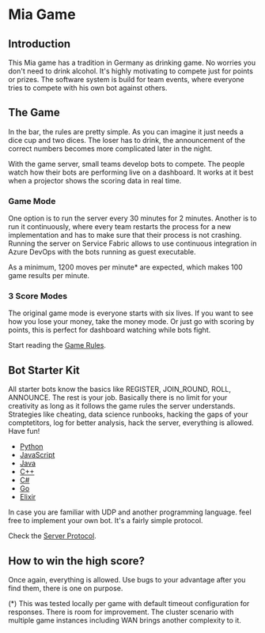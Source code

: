 # Mia Game

## Introduction

This Mia game has a tradition in Germany as drinking game. No worries you don't need to drink alcohol. It's highly motivating to compete just for points or prizes. 
The software system is build for team events, where everyone tries to compete with his own bot against others.

## The Game

In the bar, the rules are pretty simple. As you can imagine it just needs a dice cup and two dices. The loser has to drink, the announcement of the correct numbers becomes more complicated later in the night. 

With the game server, small teams develop bots to compete. The people watch how their bots are performing live on a dashboard. It works at it best when a projector shows the scoring data in real time. 

### Game Mode

One option is to run the server every 30 minutes for 2 minutes. Another is to run it continuously, where every team restarts the process for a new implementation and has to make sure that their process is not crashing. Running the server on Service Fabric allows to use continuous integration in Azure DevOps with the bots running as guest executable. 

As a minimum, 1200 moves per minute* are expected, which makes 100 game results per minute.

### 3 Score Modes

The original game mode is everyone starts with six lives. If you want to see how you lose your money, take the money mode. Or just go with scoring by points, this is perfect for dashboard watching while bots fight.

Start reading the [Game Rules](docs/GameRules.md).

## Bot Starter Kit

All starter bots know the basics like REGISTER, JOIN_ROUND, ROLL, ANNOUNCE. The rest is your job. Basically there is no limit for your creativity as long as it follows the game rules the server understands. Strategies like cheating, data science runbooks, hacking the gaps of your comptetitors, log for better analysis, hack the server, everything is allowed. Have fun!

- [Python](clients/python-simple-bot/)
- [JavaScript](clients/javascript-simple-bot/)
- [Java](clients/java-simple-bot/)
- [C++](clients/cplusplus-simple-bot/)
- [C#](clients/csharp-simple-bot/)
- [Go](clients/go-simple-bot/)
- [Elixir](clients/elixir-simple-bot/)
 
In case you are familiar with UDP and another programming language. feel free to implement your own bot. It's a fairly simple protocol. 

Check the [Server Protocol](docs/ServerProtocol.md).

## How to win the high score?

Once again, everything is allowed. Use bugs to your advantage after you find them, there is one on purpose.

(*) This was tested locally per game with default timeout configuration for responses. There is room for improvement. The cluster scenario with multiple game instances including WAN brings another complexity to it. 
